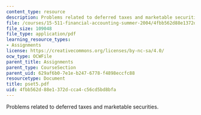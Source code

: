 ```yaml
---
content_type: resource
description: Problems related to deferred taxes and marketable securities.
file: /courses/15-511-financial-accounting-summer-2004/4fbb562d88e1372dcca4c56cd5bd8bfa_pset5.pdf
file_size: 109048
file_type: application/pdf
learning_resource_types:
- Assignments
license: https://creativecommons.org/licenses/by-nc-sa/4.0/
ocw_type: OCWFile
parent_title: Assignments
parent_type: CourseSection
parent_uid: 629af6b0-7e1e-b247-6778-f4898eccfc88
resourcetype: Document
title: pset5.pdf
uid: 4fbb562d-88e1-372d-cca4-c56cd5bd8bfa
---
```

Problems related to deferred taxes and marketable securities.